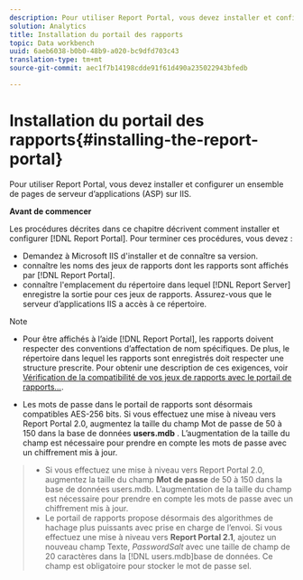 ```yaml
---
description: Pour utiliser Report Portal, vous devez installer et configurer un ensemble de pages de serveur d’applications (ASP) sur IIS.
solution: Analytics
title: Installation du portail des rapports
topic: Data workbench
uuid: 6aeb6038-b0b0-48b9-a020-bc9dfd703c43
translation-type: tm+mt
source-git-commit: aec1f7b14198cdde91f61d490a235022943bfedb

---
```



# Installation du portail des rapports{#installing-the-report-portal}

Pour utiliser Report Portal, vous devez installer et configurer un ensemble de pages de serveur d’applications (ASP) sur IIS.

**Avant de commencer**

Les procédures décrites dans ce chapitre décrivent comment installer et configurer [!DNL Report Portal]. Pour terminer ces procédures, vous devez :

* Demandez à Microsoft IIS d&#39;installer et de connaître sa version.
* connaître les noms des jeux de rapports dont les rapports sont affichés par [!DNL Report Portal].
* connaître l&#39;emplacement du répertoire dans lequel [!DNL Report Server] enregistre la sortie pour ces jeux de rapports. Assurez-vous que le serveur d’applications IIS a accès à ce répertoire.

>[!NOTE]
>
>* Pour être affichés à l’aide [!DNL Report Portal], les rapports doivent respecter des conventions d’affectation de nom spécifiques. De plus, le répertoire dans lequel les rapports sont enregistrés doit respecter une structure prescrite. Pour obtenir une description de ces exigences, voir [Vérification de la compatibilité de vos jeux de rapports avec le portail de rapports...](../../../home/c-rpt-oview/c-install-rpt-port/c-rpt-port-user-inter.md#section-2b141e5d198a4bbea455699126c24706).
   >
   >
* Les mots de passe dans le portail de rapports sont désormais compatibles AES-256 bits. Si vous effectuez une mise à niveau vers Report Portal 2.0, augmentez la taille du champ Mot de passe de 50 à 150 dans la base de données **users.mdb** . L’augmentation de la taille du champ est nécessaire pour prendre en compte les mots de passe avec un chiffrement mis à jour.
>* Si vous effectuez une mise à niveau vers Report Portal 2.0, augmentez la taille du champ **Mot de passe** de 50 à 150 dans la base de données users.mdb. L’augmentation de la taille du champ est nécessaire pour prendre en compte les mots de passe avec un chiffrement mis à jour.
>* Le portail de rapports propose désormais des algorithmes de hachage plus puissants avec prise en charge de l’envoi. Si vous effectuez une mise à niveau vers **Report Portal 2.1**, ajoutez un nouveau champ Texte, *PasswordSalt* avec une taille de champ de 20 caractères dans la [!DNL users.mdb]base de données. Ce champ est obligatoire pour stocker le mot de passe sel.
>



